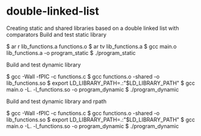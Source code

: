 # double-linked-list
Creating static and shared libraries based on a double linked list with comparators
Build and test static library

$ ar r lib_functions.a functions.o
$ ar tv lib_functions.a
$ gcc main.o lib_functions.a -o program_static
$ ./program_static



Build and test dynamic library

$ gcc -Wall -fPIC -c functions.c
$ gcc functions.o -shared -o lib_functions.so
$ export LD_LIBRARY_PATH=.:"$LD_LIBRARY_PATH"
$ gcc main.o -L. -l_functions.so -o program_dynamic
$ ./program_dynamic


Build and test dynamic library and rpath

$ gcc -Wall -fPIC -c functions.c
$ gcc functions.o -shared -o lib_functions.so
$ export LD_LIBRARY_PATH=.:"$LD_LIBRARY_PATH"
$ gcc main.o -L. -l_functions.so -o program_dynamic
$ ./program_dynamic
